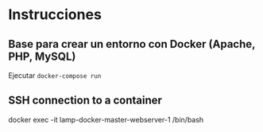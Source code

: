 # Instrucciones
## Base para crear un entorno con Docker (Apache, PHP, MySQL)
Ejecutar `docker-compose run`

## SSH connection to a container
docker exec -it lamp-docker-master-webserver-1 /bin/bash
